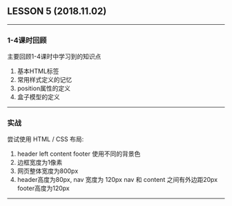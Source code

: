 ## LESSON 5  (2018.11.02)
---

### 1-4课时回顾
主要回顾1-4课时中学习到的知识点
1. 基本HTML标签
2. 常用样式定义的记忆
3. position属性的定义
4. 盒子模型的定义

---

### 实战

尝试使用 HTML / CSS 布局: 
1. header left content footer 使用不同的背景色
2. 边框宽度为1像素
3. 网页整体宽度为800px
4. header高度为80px, nav 宽度为 120px
    nav 和 content 之间有外边距20px
   footer高度为120px

---